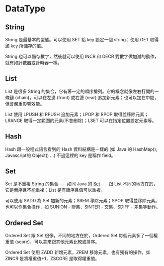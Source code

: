 # DataType

## String

String 是最基本的型態。可以使用 SET 給 key 設定一個 string；使用 GET 取得該 key 所儲存的值。

String 也可以儲存數字，然後就可以使用 INCR 和 DECR 對數字做加減的動作，就有如計數器或計時器一樣。

## List

List 是很多 String 的集合，它有著一定的順序排列。它的概念就像左右打開的一條鏈 (chain)，可以在左邊 (front) 或右邊 (rear) 追加新元素；也可以加在中間，但會嚴重影響效能。

List 使用 LPUSH 和 RPUSH 追加元素；LPOP 和 RPOP 取得並移除元素；LRANGE 取得一定範圍的元素(不會刪除)；LSET 可以在指定位置設定元素等。

## Hash

Hash 跟一般程式語言看到的 Hash 資料結構是一樣的 (如 Java 的 HashMap(), Javascript的 Object() ...) 不過這裡的 key 是稱作 field。

## Set

Set 是不重複 String 的集合－－如同 Java 的 [Set](http://developer.android.com/reference/java/util/Set.html)－－跟 List 不同的地方在於，它是無序且不能重複；List 是有順序且值可以重複。

可以使用 SADD 為 Set 加新的元素；SREM 移除元素；SPOP 取得並移除元素。也可以作集合操作，如 SUNION - 聯集、SINTER - 交集、SDIFF - 差集等動作。

## Ordered Set

Ordered Set 跟 Set 很像，不同的地方在於，Ordered Set 每個元素多了一個權重值 (score)，可以拿來跟其他元素比較或排序。

Ordered Set 使用 ZADD 新增元素，ZREM 移除元素，也有獨有的操作，如 ZINCR 是將權重值+1，ZSCORE 是取得權重值。
